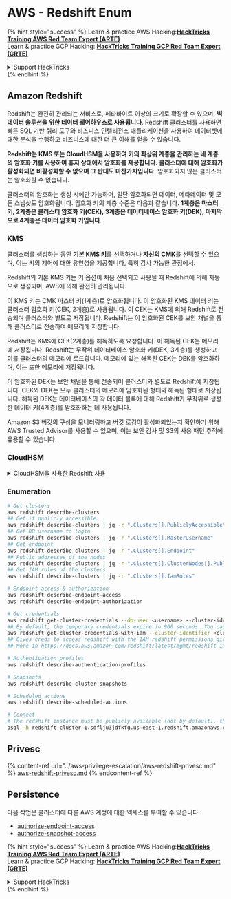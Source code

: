 # AWS - Redshift Enum

{% hint style="success" %}
Learn & practice AWS Hacking:<img src="/.gitbook/assets/image.png" alt="" data-size="line">[**HackTricks Training AWS Red Team Expert (ARTE)**](https://training.hacktricks.xyz/courses/arte)<img src="/.gitbook/assets/image.png" alt="" data-size="line">\
Learn & practice GCP Hacking: <img src="/.gitbook/assets/image (2).png" alt="" data-size="line">[**HackTricks Training GCP Red Team Expert (GRTE)**<img src="/.gitbook/assets/image (2).png" alt="" data-size="line">](https://training.hacktricks.xyz/courses/grte)

<details>

<summary>Support HackTricks</summary>

* [**구독 플랜**](https://github.com/sponsors/carlospolop)을 확인하세요!
* **💬 [**Discord 그룹**](https://discord.gg/hRep4RUj7f) 또는 [**telegram 그룹**](https://t.me/peass)에 가입하거나 **Twitter** 🐦 [**@hacktricks\_live**](https://twitter.com/hacktricks\_live)을 팔로우하세요**.
* **PR을 제출하여 해킹 트릭을 공유하세요** [**HackTricks**](https://github.com/carlospolop/hacktricks) 및 [**HackTricks Cloud**](https://github.com/carlospolop/hacktricks-cloud) github 저장소에.

</details>
{% endhint %}

## Amazon Redshift

Redshift는 완전히 관리되는 서비스로, 페타바이트 이상의 크기로 확장할 수 있으며, **빅 데이터 솔루션을 위한 데이터 웨어하우스로 사용됩니다**. Redshift 클러스터를 사용하면 빠른 SQL 기반 쿼리 도구와 비즈니스 인텔리전스 애플리케이션을 사용하여 데이터셋에 대한 분석을 수행하고 비즈니스에 대한 더 큰 이해를 얻을 수 있습니다.

**Redshift는 KMS 또는 CloudHSM을 사용하여 키의 최상위 계층을 관리하는 네 계층의 암호화 키를 사용하여 휴지 상태에서 암호화를 제공합니다**. **클러스터에 대해 암호화가 활성화되면 비활성화할 수 없으며 그 반대도 마찬가지입니다**. 암호화되지 않은 클러스터는 암호화할 수 없습니다.

클러스터의 암호화는 생성 시에만 가능하며, 일단 암호화되면 데이터, 메타데이터 및 모든 스냅샷도 암호화됩니다. 암호화 키의 계층 수준은 다음과 같습니다. **1계층은 마스터 키, 2계층은 클러스터 암호화 키(CEK), 3계층은 데이터베이스 암호화 키(DEK), 마지막으로 4계층은 데이터 암호화 키입니다**.

### KMS

클러스터를 생성하는 동안 **기본 KMS 키**를 선택하거나 **자신의 CMK**를 선택할 수 있으며, 이는 키의 제어에 대한 유연성을 제공합니다, 특히 감사 가능한 관점에서.

Redshift의 기본 KMS 키는 키 옵션이 처음 선택되고 사용될 때 Redshift에 의해 자동으로 생성되며, AWS에 의해 완전히 관리됩니다.

이 KMS 키는 CMK 마스터 키(1계층)로 암호화됩니다. 이 암호화된 KMS 데이터 키는 클러스터 암호화 키(CEK, 2계층)로 사용됩니다. 이 CEK는 KMS에 의해 Redshift로 전송되며 클러스터와 별도로 저장됩니다. Redshift는 이 암호화된 CEK를 보안 채널을 통해 클러스터로 전송하여 메모리에 저장합니다.

Redshift는 KMS에 CEK(2계층)를 해독하도록 요청합니다. 이 해독된 CEK는 메모리에 저장됩니다. Redshift는 무작위 데이터베이스 암호화 키(DEK, 3계층)를 생성하고 이를 클러스터의 메모리에 로드합니다. 메모리에 있는 해독된 CEK는 DEK를 암호화하며, 이는 또한 메모리에 저장됩니다.

이 암호화된 DEK는 보안 채널을 통해 전송되어 클러스터와 별도로 Redshift에 저장됩니다. CEK와 DEK는 모두 클러스터의 메모리에 암호화된 형태와 해독된 형태로 저장됩니다. 해독된 DEK는 데이터베이스의 각 데이터 블록에 대해 Redshift가 무작위로 생성한 데이터 키(4계층)를 암호화하는 데 사용됩니다.

Amazon S3 버킷의 구성을 모니터링하고 버킷 로깅이 활성화되었는지 확인하기 위해 AWS Trusted Advisor를 사용할 수 있으며, 이는 보안 감사 및 S3의 사용 패턴 추적에 유용할 수 있습니다.

### CloudHSM

<details>

<summary>CloudHSM을 사용한 Redshift 사용</summary>

CloudHSM을 사용하여 암호화를 수행할 때, 먼저 HSM 클라이언트와 Redshift 간에 클라이언트 및 서버 인증서를 사용하여 신뢰할 수 있는 연결을 설정해야 합니다.

이 연결은 보안 통신을 제공하기 위해 필요하며, 암호화 키가 HSM 클라이언트와 Redshift 클러스터 간에 전송될 수 있도록 합니다. 무작위로 생성된 개인 및 공개 키 쌍을 사용하여 Redshift는 공개 클라이언트 인증서를 생성하며, 이는 암호화되어 Redshift에 저장됩니다. 이를 다운로드하여 HSM 클라이언트에 등록하고 올바른 HSM 파티션에 할당해야 합니다.

그런 다음 HSM 클라이언트의 다음 세부 정보를 사용하여 Redshift를 구성해야 합니다: HSM IP 주소, HSM 파티션 이름, HSM 파티션 비밀번호, 그리고 CloudHSM이 내부 마스터 키를 사용하여 암호화한 공개 HSM 서버 인증서. 이 정보가 제공되면 Redshift는 연결 및 개발 파티션에 액세스할 수 있는지 확인하고 검증합니다.

내부 보안 정책이나 거버넌스 제어가 키 회전을 적용해야 한다고 규정하는 경우, Redshift를 사용하여 암호화된 클러스터의 암호화 키를 회전할 수 있습니다. 그러나 키 회전 과정에서 클러스터가 매우 짧은 시간 동안 사용할 수 없게 되므로, 필요할 때만 또는 키가 손상되었다고 생각될 때만 키를 회전하는 것이 좋습니다.

회전 중에 Redshift는 클러스터와 해당 클러스터의 백업에 대해 CEK를 회전합니다. 클러스터에 대해 DEK를 회전하지만, DEK를 사용하여 암호화된 S3에 저장된 스냅샷에 대해 DEK를 회전하는 것은 불가능합니다. 프로세스가 완료될 때까지 클러스터는 '키 회전 중' 상태가 되며, 상태가 '사용 가능'으로 돌아옵니다.

</details>

### Enumeration
```bash
# Get clusters
aws redshift describe-clusters
## Get if publicly accessible
aws redshift describe-clusters | jq -r ".Clusters[].PubliclyAccessible"
## Get DB username to login
aws redshift describe-clusters | jq -r ".Clusters[].MasterUsername"
## Get endpoint
aws redshift describe-clusters | jq -r ".Clusters[].Endpoint"
## Public addresses of the nodes
aws redshift describe-clusters | jq -r ".Clusters[].ClusterNodes[].PublicIPAddress"
## Get IAM roles of the clusters
aws redshift describe-clusters | jq -r ".Clusters[].IamRoles"

# Endpoint access & authorization
aws redshift describe-endpoint-access
aws redshift describe-endpoint-authorization

# Get credentials
aws redshift get-cluster-credentials --db-user <username> --cluster-identifier <cluster-id>
## By default, the temporary credentials expire in 900 seconds. You can optionally specify a duration between 900 seconds (15 minutes) and 3600 seconds (60 minutes).
aws redshift get-cluster-credentials-with-iam --cluster-identifier <cluster-id>
## Gives creds to access redshift with the IAM redshift permissions given to the current AWS account
## More in https://docs.aws.amazon.com/redshift/latest/mgmt/redshift-iam-access-control-identity-based.html

# Authentication profiles
aws redshift describe-authentication-profiles

# Snapshots
aws redshift describe-cluster-snapshots

# Scheduled actions
aws redshift describe-scheduled-actions

# Connect
# The redshift instance must be publicly available (not by default), the sg need to allow inbounds connections to the port and you need creds
psql -h redshift-cluster-1.sdflju3jdfkfg.us-east-1.redshift.amazonaws.com -U admin -d dev -p 5439
```
## Privesc

{% content-ref url="../aws-privilege-escalation/aws-redshift-privesc.md" %}
[aws-redshift-privesc.md](../aws-privilege-escalation/aws-redshift-privesc.md)
{% endcontent-ref %}

## Persistence

다음 작업은 클러스터에 다른 AWS 계정에 대한 액세스를 부여할 수 있습니다:

* [authorize-endpoint-access](https://docs.aws.amazon.com/cli/latest/reference/redshift/authorize-endpoint-access.html)
* [authorize-snapshot-access](https://docs.aws.amazon.com/cli/latest/reference/redshift/authorize-snapshot-access.html)

{% hint style="success" %}
Learn & practice AWS Hacking:<img src="/.gitbook/assets/image.png" alt="" data-size="line">[**HackTricks Training AWS Red Team Expert (ARTE)**](https://training.hacktricks.xyz/courses/arte)<img src="/.gitbook/assets/image.png" alt="" data-size="line">\
Learn & practice GCP Hacking: <img src="/.gitbook/assets/image (2).png" alt="" data-size="line">[**HackTricks Training GCP Red Team Expert (GRTE)**<img src="/.gitbook/assets/image (2).png" alt="" data-size="line">](https://training.hacktricks.xyz/courses/grte)

<details>

<summary>Support HackTricks</summary>

* [**subscription plans**](https://github.com/sponsors/carlospolop)을 확인하세요!
* **💬 [**Discord group**](https://discord.gg/hRep4RUj7f) 또는 [**telegram group**](https://t.me/peass)에 가입하거나 **Twitter** 🐦 [**@hacktricks\_live**](https://twitter.com/hacktricks\_live)을 팔로우하세요.**
* **PR을 제출하여** [**HackTricks**](https://github.com/carlospolop/hacktricks) 및 [**HackTricks Cloud**](https://github.com/carlospolop/hacktricks-cloud) github 저장소에 해킹 트릭을 공유하세요.

</details>
{% endhint %}
